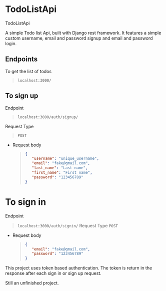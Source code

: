 # TodoListApi
TodoListApi

A simple Todo list Api, built with Django rest framework.
It features a simple custom username, email and password signup and
email and password login.

## Endpoints
To get the list of todos
> ```localhost:3000/```

## To sign up
Endpoint
> ```localhost:3000/auth/signup/```

Request Type
> ```POST```
   * Request body
     >```json
     >{
     >    "username": "unique_username",
     >    "email": "fake@gmail.com",
     >    "last_name": "Last name",
     >    "first_name": "First name",
     >    "password": "123456789"
     >}
     >```

# To sign in
Endpoint
> ```localhost:3000/auth/signin/```
Request Type
> ```POST```
   * Request body
     >```json
     >{
     >    "email": "fake@gmail.com",
     >    "password": "123456789"
     >}
     >```

This project uses token based authentication.
The token is return in the response after each sign in or sign up request.

Still an unfinished project.
